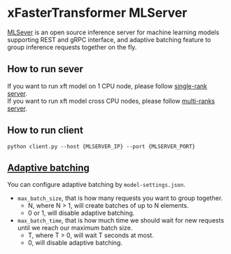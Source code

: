 # xFasterTransformer MLServer
[MLSever](https://mlserver.readthedocs.io/en/latest/index.html) is an open source inference server for machine learning models supporting REST and gRPC interface, and adaptive batching feature to group inference requests together on the fly.

## How to run sever
If you want to run xft model on 1 CPU node, please follow [single-rank server](single-rank/README.md).  
If you want to run xft model cross CPU nodes, please follow [multi-ranks server](multi-ranks/README.md).  

## How to run client
```
python client.py --host {MLSERVER_IP} --port {MLSERVER_PORT}
```

## [Adaptive batching](https://mlserver.readthedocs.io/en/latest/user-guide/adaptive-batching.html)
You can configure adaptive batching by `model-settings.json`.
- `max_batch_size`, that is how many requests you want to group together.
  - N, where N > 1, will create batches of up to N elements.
  - 0 or 1, will disable adaptive batching.
- `max_batch_time`, that is how much time we should wait for new requests until we reach our maximum batch size.
  - T, where T > 0, will wait T seconds at most.
  - 0, will disable adaptive batching.